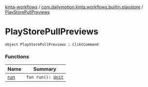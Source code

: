 [kinta-workflows](../../index.md) / [com.dailymotion.kinta.workflows.builtin.playstore](../index.md) / [PlayStorePullPreviews](./index.md)

# PlayStorePullPreviews

`object PlayStorePullPreviews : CliktCommand`

### Functions

| Name | Summary |
|---|---|
| [run](run.md) | `fun run(): `[`Unit`](https://kotlinlang.org/api/latest/jvm/stdlib/kotlin/-unit/index.html) |
